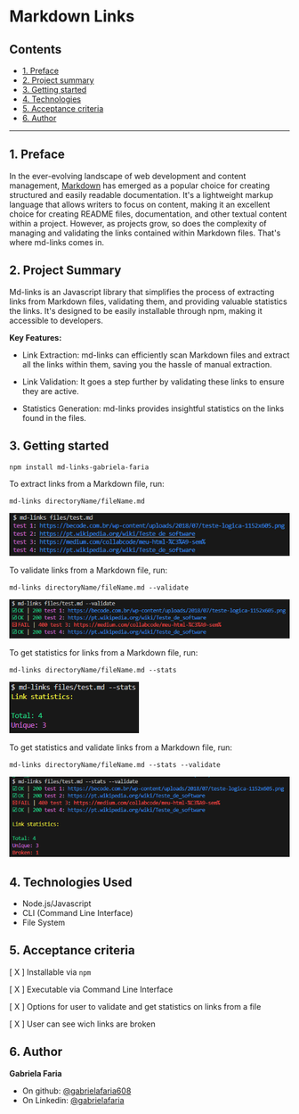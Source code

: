 # Markdown Links

## Contents

- [1. Preface](#1-preface)
- [2. Project summary](#2-project-summary)
- [3. Getting started](#3-getting-started)
- [4. Technologies](#4-technologies-used)
- [5. Acceptance criteria](#5-acceptance-criteria)
- [6. Author](#6-author)

---

## 1. Preface

In the ever-evolving landscape of web development and content management, [Markdown](https://pt.wikipedia.org/wiki/Markdown) has emerged as a popular choice for creating structured and easily readable documentation. It's a lightweight markup language that allows writers to focus on content, making it an excellent choice for creating README files, documentation, and other textual content within a project. However, as projects grow, so does the complexity of managing and validating the links contained within Markdown files. That's where md-links comes in.


## 2. Project Summary

Md-links is an Javascript library that simplifies the process of extracting links from Markdown files, validating them, and providing valuable statistics the links. It's designed to be easily installable through npm, making it accessible to developers.

**Key Features:**

- Link Extraction: md-links can efficiently scan Markdown files and extract all the links within them, saving you the hassle of manual extraction.

- Link Validation: It goes a step further by validating these links to ensure they are active.

- Statistics Generation: md-links provides insightful statistics on the links found in the files.

## 3. Getting started

```
npm install md-links-gabriela-faria
```

To extract links from a Markdown file, run:

```
md-links directoryName/fileName.md
```
<img src='./assets/md-links-use-list-links.png'>

To validate links from a Markdown file, run:
```
md-links directoryName/fileName.md --validate
```
<img src='./assets/md-links-use-validate-links.png'>

To get statistics for links from a Markdown file, run:
```
md-links directoryName/fileName.md --stats
```
<img src='./assets/md-links-use-stats-links.png'>

To get statistics and validate links from a Markdown file, run:
```
md-links directoryName/fileName.md --stats --validate
```
<img src='./assets/md-links-use-stats-validate-links.png'>


## 4. Technologies Used

- Node.js/Javascript
- CLI (Command Line Interface)
- File System

## 5. Acceptance criteria

[ X ] Installable via ``` npm ```

[ X ] Executable via Command Line Interface

[ X ] Options for user to validate and get statistics on links from a file

[ X ] User can see wich links are broken

## 6. Author

**Gabriela Faria**
- On github: [@gabrielafaria608](https://github.com/gabrielafaria608)
- On Linkedin: [@gabrielafaria](https://www.linkedin.com/in/gabriela-faria-649503182/)

